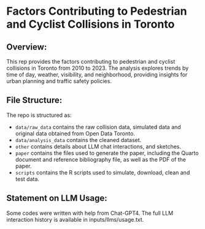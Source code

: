 # Factors Contributing to Pedestrian and Cyclist Collisions in Toronto

## Overview:
This rep provides the factors contributing to pedestrian and cyclist collisions in Toronto from 2010 to 2023. The analysis explores trends by time of day, weather, visibility, and neighborhood, providing insights for urban planning and traffic safety policies.

## File Structure:
The repo is structured as:

-   `data/raw_data` contains the raw collision data, simulated data and original data obtained from Open Data Toronto.
-   `data/analysis_data` contains the cleaned dataset.
-   `other` contains details about LLM chat interactions, and sketches.
-   `paper` contains the files used to generate the paper, including the Quarto document and reference bibliography file, as well as the PDF of the paper. 
-   `scripts` contains the R scripts used to simulate, download, clean and test data.

## Statement on LLM Usage:
Some codes were written with help from Chat-GPT4. The full LLM interaction history is available in inputs/llms/usage.txt.
